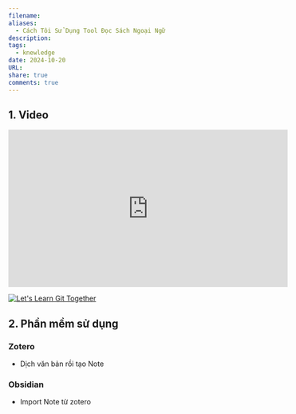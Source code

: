 ```yaml
---
filename: 
aliases:
  - Cách Tôi Sử Dụng Tool Đọc Sách Ngoại Ngữ
description: 
tags:
  - knewledge
date: 2024-10-20
URL: 
share: true
comments: true
---
```

## **1. Video**

<iframe width="560" height="315" src="https://youtu.be/0n3qe02Vjmo" title="YouTube video player" frameborder="0" allow="accelerometer; autoplay; clipboard-write; encrypted-media; gyroscope; picture-in-picture; web-share" referrerpolicy="strict-origin-when-cross-origin" allowfullscreen></iframe>

[![Let's Learn Git Together](http://img.youtube.com/vi/r8jQ9hVA2qs/0.jpg)](http://www.youtube.com/watch?v=r8jQ9hVA2qs "Let's Learn Git Together")
## **2. Phần mềm sử dụng**
### **Zotero**
- Dịch văn bản rồi tạo Note
### **Obsidian**
- Import Note từ zotero